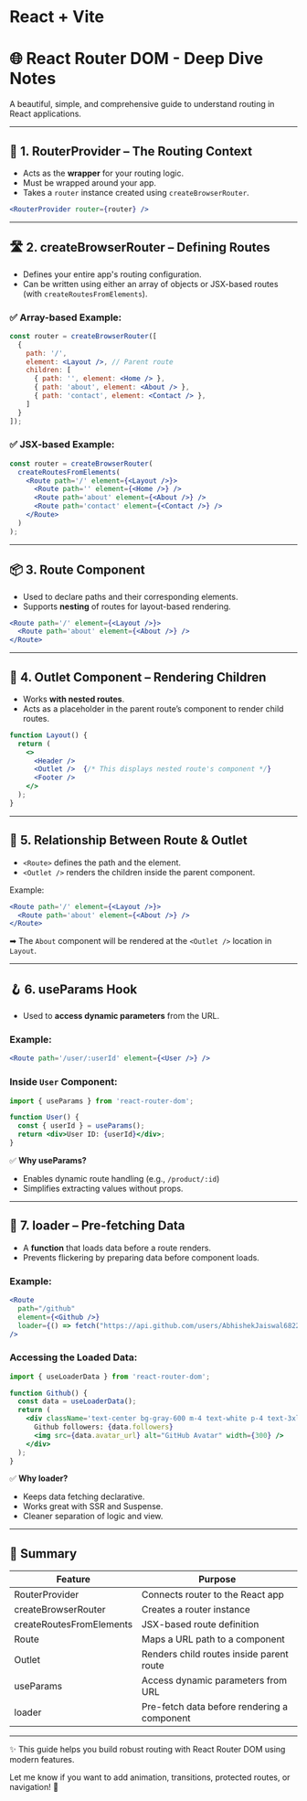 # React + Vite

# 🌐 React Router DOM - Deep Dive Notes

A beautiful, simple, and comprehensive guide to understand routing in React applications.

---

## 🧭 1. RouterProvider – The Routing Context

* Acts as the **wrapper** for your routing logic.
* Must be wrapped around your app.
* Takes a `router` instance created using `createBrowserRouter`.

```jsx
<RouterProvider router={router} />
```

---

## 🛣️ 2. createBrowserRouter – Defining Routes

* Defines your entire app's routing configuration.
* Can be written using either an array of objects or JSX-based routes (with `createRoutesFromElements`).

### ✅ Array-based Example:

```jsx
const router = createBrowserRouter([
  {
    path: '/',
    element: <Layout />, // Parent route
    children: [
      { path: '', element: <Home /> },
      { path: 'about', element: <About /> },
      { path: 'contact', element: <Contact /> },
    ]
  }
]);
```

### ✅ JSX-based Example:

```jsx
const router = createBrowserRouter(
  createRoutesFromElements(
    <Route path='/' element={<Layout />}>
      <Route path='' element={<Home />} />
      <Route path='about' element={<About />} />
      <Route path='contact' element={<Contact />} />
    </Route>
  )
);
```

---

## 📦 3. Route Component

* Used to declare paths and their corresponding elements.
* Supports **nesting** of routes for layout-based rendering.

```jsx
<Route path='/' element={<Layout />}>
  <Route path='about' element={<About />} />
</Route>
```

---

## 🔄 4. Outlet Component – Rendering Children

* Works **with nested routes**.
* Acts as a placeholder in the parent route’s component to render child routes.

```jsx
function Layout() {
  return (
    <>
      <Header />
      <Outlet />  {/* This displays nested route's component */}
      <Footer />
    </>
  );
}
```

---

## 🧵 5. Relationship Between Route & Outlet

* `<Route>` defines the path and the element.
* `<Outlet />` renders the children inside the parent component.

Example:

```jsx
<Route path='/' element={<Layout />}>
  <Route path='about' element={<About />} />
</Route>
```

➡ The `About` component will be rendered at the `<Outlet />` location in `Layout`.

---

## 🪝 6. useParams Hook

* Used to **access dynamic parameters** from the URL.

### Example:

```jsx
<Route path='/user/:userId' element={<User />} />
```

### Inside `User` Component:

```jsx
import { useParams } from 'react-router-dom';

function User() {
  const { userId } = useParams();
  return <div>User ID: {userId}</div>;
}
```

✅ **Why useParams?**

* Enables dynamic route handling (e.g., `/product/:id`)
* Simplifies extracting values without props.

---

## 📡 7. loader – Pre-fetching Data

* A **function** that loads data before a route renders.
* Prevents flickering by preparing data before component loads.

### Example:

```jsx
<Route 
  path="/github"
  element={<Github />}
  loader={() => fetch("https://api.github.com/users/AbhishekJaiswal6822")}
/>
```

### Accessing the Loaded Data:

```jsx
import { useLoaderData } from 'react-router-dom';

function Github() {
  const data = useLoaderData();
  return (
    <div className='text-center bg-gray-600 m-4 text-white p-4 text-3xl'>
      Github followers: {data.followers}
      <img src={data.avatar_url} alt="GitHub Avatar" width={300} />
    </div>
  );
}
```

✅ **Why loader?**

* Keeps data fetching declarative.
* Works great with SSR and Suspense.
* Cleaner separation of logic and view.

---

## 🧠 Summary

| Feature                  | Purpose                                     |
| ------------------------ | ------------------------------------------- |
| RouterProvider           | Connects router to the React app            |
| createBrowserRouter      | Creates a router instance                   |
| createRoutesFromElements | JSX-based route definition                  |
| Route                    | Maps a URL path to a component              |
| Outlet                   | Renders child routes inside parent route    |
| useParams                | Access dynamic parameters from URL          |
| loader                   | Pre-fetch data before rendering a component |

---

✨ This guide helps you build robust routing with React Router DOM using modern features.

Let me know if you want to add animation, transitions, protected routes, or navigation! 🚀
